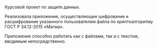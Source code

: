 Курсовой проект по защите данных.

Реализовала приложение, осуществляющее шифрование и расшифрование указанного пользователем файла по криптоалгоритму ГОСТ Р 34.12-2015 «Магма».

Приложение способно работать как с файлами, так и с текстом, вводимым непосредственно.
